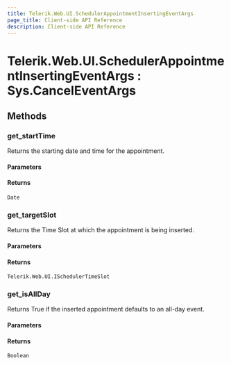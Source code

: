 ```yaml
---
title: Telerik.Web.UI.SchedulerAppointmentInsertingEventArgs
page_title: Client-side API Reference
description: Client-side API Reference
---
```


# Telerik.Web.UI.SchedulerAppointmentInsertingEventArgs : Sys.CancelEventArgs

## Methods

### get_startTime

Returns the starting date and time for the appointment.

#### Parameters

#### Returns

`Date`

### get_targetSlot

Returns the Time Slot at which the appointment is being inserted.

#### Parameters

#### Returns

`Telerik.Web.UI.ISchedulerTimeSlot`

### get_isAllDay

Returns True if the inserted appointment defaults to an all-day event.

#### Parameters

#### Returns

`Boolean`

